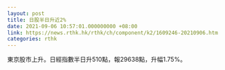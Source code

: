 ```yaml
---
layout: post
title: 日股半日升近2%
date: 2021-09-06 10:57:01.000000000 +08:00
link: https://news.rthk.hk/rthk/ch/component/k2/1609246-20210906.htm
categories: rthk
---
```


東京股市上升。日經指數半日升510點，報29638點，升幅1.75%。

